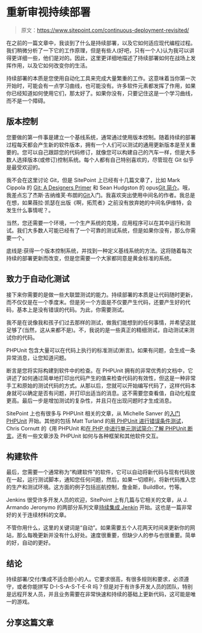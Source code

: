 # 重新审视持续部署

> 原文：<https://www.sitepoint.com/continuous-deployment-revisited/>

在之前的一篇文章中，我谈到了什么是持续部署，以及它如何适应现代编程过程。我们稍微分析了一下它的工作原理，但是有些人(好吧，只有一个人)认为我可以讲得更详细一些，他们是对的。因此，这里更详细地描述了持续部署如何在战场上发挥作用，以及它如何改变你的生活。

持续部署的本质是您使用自动化工具来完成大量繁重的工作。这意味着当你第一次开始时，可能会有一点学习曲线，也可能没有。许多软件元素都发挥了作用，如果你已经知道如何使用它们，那太好了。如果你没有，只要记住这是一个学习曲线，而不是一个障碍。

## 版本控制

您要做的第一件事是建立一个基线系统，通常通过使用版本控制。随着持续的部署过程每天都会产生新的软件版本，拥有一个人们可以测试的通用更新版本是至关重要的。您可以自己跟踪您的代码修订，就像您可以构建自己的汽车一样，但是大多数人选择版本(或修订)控制系统。每个人都有自己特别喜欢的，尽管现在 Git 似乎是最受欢迎的。

我不会在这里讨论 Git，但是 SitePoint 上已经有十几篇文章了，比如 Mark Cippola 的 [Git: A Designers Primer](https://www.sitepoint.com/git-a-designers-primer/) 和 Sean Hudgston 的 opus[Git 简介](https://www.sitepoint.com/introduction-to-git-1/)。哦，我差点忘了杰斯·吉纳维芙·布朗的[Git](https://www.sitepoint.com/get-started-with-git/)入门。我喜欢突出使用中间名的作者。我总是在想，如果薇拉·凯瑟在出版《啊，拓荒者》之前没有放弃她的中间名伊维特，会发生什么事情呢？。

当然，您还需要一个环境，一个生产系统的克隆，应用程序可以在其中运行和测试。我们大多数人可能已经有了一个可靠的测试系统，但是如果你没有，那么你需要一个。

底线是:获得一个版本控制系统，并找到一种定义基线系统的方法。这将随着每次持续的部署更新而改变，但是您需要一个大家都同意是黄金标准的系统。

## 致力于自动化测试

接下来你需要的是做一些大联盟测试的能力。持续部署的本质是让代码随时更新，而不仅仅是在一个季度末。但是另一个方面是不仅要产生代码，还要产生好的代码，基本上是没有错误的代码。为此，你需要测试。

我不是在说像我和孩子们过去那样的测试，做我们能想到的任何事情，并希望这就足够了(当然，这从来都不是)。不，我说的是一些真正的精细测试，自动测试来测试你的代码。

PHPUnit 包含大量可以在代码上执行的标准测试(断言)。如果有问题，会生成一条异常消息，让您知道问题。

断言是您将实际构建到软件中的检查。在 PHPUnit 拥有的非常优秀的文档中，它讲述了如何通过简单地打印出代码产生的值来检查代码的有效性，但这是一种非常手工和原始的测试代码的方式。从那以后，您就可以开始编写代码了，这样代码本身就可以确定是否有问题，并打印出适当的消息。这不需要您查看值，自动化程度更高。最后一步是增加测试的复杂性，并且只在出现问题时才生成消息。

SitePoint 上也有很多与 PHPUnit 相关的文章，从 Michelle Sanver 的[入门 PHPUnit](https://www.sitepoint.com/getting-started-with-phpunit/) 开始。其他的包括 Matt Turland 的[用 PHPUnit 进行错误条件测试](https://www.sitepoint.com/testing-error-conditions-with-phpunit/)，Chris Cornutt 的《用 PHPUnit 和[在 PHP 中进行单元测试简介:了解 PHPUnit 断言](https://www.sitepoint.com/be-more-asssertive-getting-to-know-phpunits-assertions/)。还有一些文章涉及 PHPUnit 如何与各种框架和其他软件交互。

## 构建软件

最后，您需要一个通常称为“构建软件”的软件，它可以自动将新代码与现有代码放在一起，运行测试脚本，通知您任何问题，然后，如果一切顺利，将新代码推入您的生产和测试环境。这方面的例子包括巡航控制，詹金斯，BuildBot，竹等。

Jenkins 很受许多开发人员的欢迎，SitePoint 上有几篇与它相关的文章，从 J. Armando Jeronymo 的两部分系列文章[持续集成 Jenkin](https://www.sitepoint.com/continuous-integration-with-jenkins-1/) 开始。这也是一篇非常好的关于连续材料的文章。

不管你用什么，这里的关键词是“自动”。如果需要五个人花两天时间来更新你的网站，那么每晚更新并没有什么好处。速度很重要，但缺少人的参与也很重要。简单的好，自动的更好。

## 结论

持续部署/交付/集成不适合胆小的人。它要求很高，有很多规则和要求，必须遵守，或者你能拼写 D-I-S-A-S-T-E-R 吗？但是对于有许多开发人员的团队，特别是远程开发人员，并且业务需要在非常快速和持续的基础上更新代码，这可能是唯一的游戏。

## 分享这篇文章